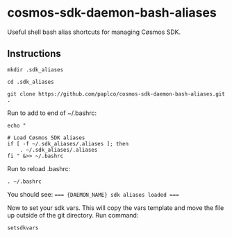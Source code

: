 # cosmos-sdk-daemon-bash-aliases
Useful shell bash alias shortcuts for managing Cøsmos SDK.

## Instructions

```
mkdir .sdk_aliases 

cd .sdk_aliases

git clone https://github.com/paplco/cosmos-sdk-daemon-bash-aliases.git .

```

Run to add to end of ~/.bashrc:

```
echo "

# Load Cøsmos SDK aliases
if [ -f ~/.sdk_aliases/.aliases ]; then
    . ~/.sdk_aliases/.aliases
fi " &>> ~/.bashrc

```

Run to reload .bashrc:

```
. ~/.bashrc

```

You should see:
`=== {DAEMON_NAME} sdk aliases loaded ===`

Now to set your sdk vars. This will copy the vars template and move the file up outside of the git directory. Run command:
```
setsdkvars

```
